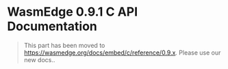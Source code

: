 # WasmEdge 0.9.1 C API Documentation

> This part has been moved to  <https://wasmedge.org/docs/embed/c/reference/0.9.x>. Please use our new docs..
